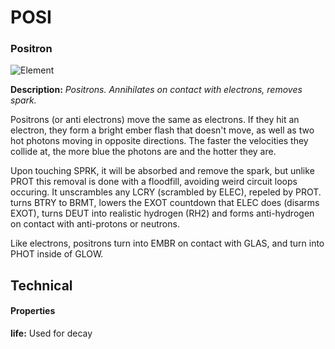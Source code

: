 # POSI
### Positron

![Element](https://i.imgur.com/R22EIV5.gif)

**Description:**  *Positrons. Annihilates on contact with electrons, removes spark.*

Positrons (or anti electrons) move the same as electrons. If they hit an electron, they form a bright ember flash that doesn't move, as well as two hot photons moving in opposite directions. The faster the velocities they collide at, the more blue the photons are and the hotter they are.

Upon touching SPRK, it will be absorbed and remove the spark, but unlike PROT this removal is done with a floodfill, avoiding weird circuit loops occuring. It unscrambles any LCRY (scrambled by ELEC), repeled by PROT. turns BTRY to BRMT, lowers the EXOT countdown that ELEC does (disarms EXOT), turns DEUT into realistic hydrogen (RH2) and forms anti-hydrogen on contact with anti-protons or neutrons.

Like electrons, positrons turn into EMBR on contact with GLAS, and turn into PHOT inside of GLOW.

## Technical
#### Properties
**life:** Used for decay